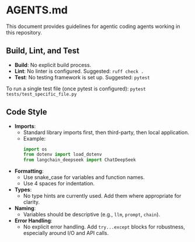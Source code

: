 # AGENTS.md

This document provides guidelines for agentic coding agents working in this repository.

## Build, Lint, and Test

- **Build**: No explicit build process.
- **Lint**: No linter is configured. Suggested: `ruff check .`
- **Test**: No testing framework is set up. Suggested: `pytest`

To run a single test file (once pytest is configured):
`pytest tests/test_specific_file.py`

## Code Style

- **Imports**:
  - Standard library imports first, then third-party, then local application.
  - Example:
    ```python
    import os
    from dotenv import load_dotenv
    from langchain_deepseek import ChatDeepSeek
    ```
- **Formatting**:
  - Use snake_case for variables and function names.
  - Use 4 spaces for indentation.
- **Types**:
  - No type hints are currently used. Add them where appropriate for clarity.
- **Naming**:
  - Variables should be descriptive (e.g., `llm`, `prompt`, `chain`).
- **Error Handling**:
  - No explicit error handling. Add `try...except` blocks for robustness, especially around I/O and API calls.
